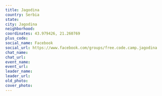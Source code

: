 ```yaml
---
title: Jagodina
country: Serbia
state: 
city: Jagodina
neighborhood: 
coordinates: 43.979426, 21.260769
plus_code:
social_name: Facebook
social_url: https://www.facebook.com/groups/free.code.camp.jagodina
chat_name:
chat_url:
event_name:
event_url:
leader_name:
leader_url:
old_photo: 
cover_photo:
---
```

